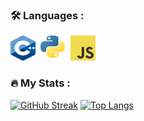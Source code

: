 ### :hammer_and_wrench: Languages :
<div>
    <img src="./img/C++.png" title="C++" alt="C++" width="40" height="40"/>&nbsp;
    <img src="./img/Py.png" title="Py" alt="Py" width="40" height="40"/>&nbsp;
    <img src="./img/JS.png" title="JS" alt="JS" width="40" height="40"/>&nbsp;
</div>

### :fire: My Stats :
[![GitHub Streak](http://github-readme-streak-stats.herokuapp.com?user=NoN4m3r1337&theme=dark&hide_border=true&background=303030)](https://git.io/streak-stats)
[![Top Langs](https://github-readme-stats.vercel.app/api/top-langs/?username=NoN4m3r1337&layout=compact&theme=vision-friendly-dark&hide_border=true&bg_color=303030)](https://github.com/anuraghazra/github-readme-stats)
